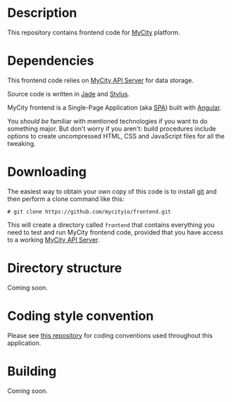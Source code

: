 # Description

This repository contains frontend code for [MyCity](http://mycity.io) platform.

# Dependencies

This frontend code relies on [MyCity API Server](http://docs.mycity.apiary.io) for data storage.

Source code is written in [Jade](http://jade-lang.com/) and [Stylus](https://learnboost.github.io/stylus/).

MyCity frontend is a Single-Page Application (aka [SPA](http://en.wikipedia.org/wiki/Single-page_application)) built with [Angular](https://angularjs.org/).

You _should be_ familiar with mentioned technologies if you want to do something major. But don't worry if you
aren't: build procedures include options to create uncompressed HTML, CSS and JavaScript files for all the
tweaking.

# Downloading

The easiest way to obtain your own copy of this code is to install [git](https://git-scm.com/downloads) and then
perform a clone command like this:

	# git clone https://github.com/mycityio/frontend.git

This will create a directory called `frontend` that contains everything you need to test
and run MyCity frontend code, provided that you have access to a working [MyCity API Server](http://docs.mycity.apiary.io).

# Directory structure

Coming soon.

# Coding style convention

Please see [this repository](https://github.com/mycityio/coding-style) for coding conventions used throughout this application.

# Building

Coming soon.
